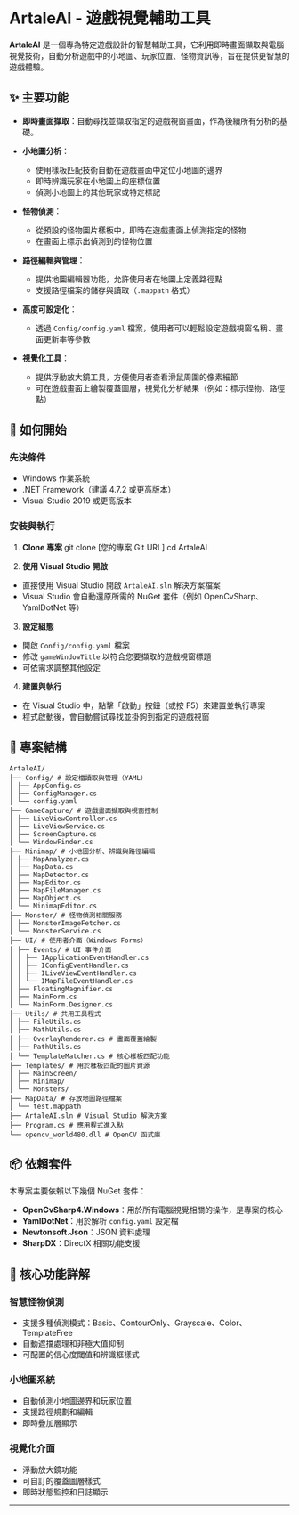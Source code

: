 # ArtaleAI - 遊戲視覺輔助工具

**ArtaleAI** 是一個專為特定遊戲設計的智慧輔助工具，它利用即時畫面擷取與電腦視覺技術，自動分析遊戲中的小地圖、玩家位置、怪物資訊等，旨在提供更智慧的遊戲體驗。

## ✨ 主要功能

- **即時畫面擷取**：自動尋找並擷取指定的遊戲視窗畫面，作為後續所有分析的基礎。

- **小地圖分析**：
  - 使用樣板匹配技術自動在遊戲畫面中定位小地圖的邊界
  - 即時辨識玩家在小地圖上的座標位置
  - 偵測小地圖上的其他玩家或特定標記

- **怪物偵測**：
  - 從預設的怪物圖片樣板中，即時在遊戲畫面上偵測指定的怪物
  - 在畫面上標示出偵測到的怪物位置

- **路徑編輯與管理**：
  - 提供地圖編輯器功能，允許使用者在地圖上定義路徑點
  - 支援路徑檔案的儲存與讀取（`.mappath` 格式）

- **高度可設定化**：
  - 透過 `Config/config.yaml` 檔案，使用者可以輕鬆設定遊戲視窗名稱、畫面更新率等參數

- **視覺化工具**：
  - 提供浮動放大鏡工具，方便使用者查看滑鼠周圍的像素細節
  - 可在遊戲畫面上繪製覆蓋圖層，視覺化分析結果（例如：標示怪物、路徑點）

## 🚀 如何開始

### 先決條件
- Windows 作業系統
- .NET Framework（建議 4.7.2 或更高版本）
- Visual Studio 2019 或更高版本

### 安裝與執行

1. **Clone 專案**
git clone [您的專案 Git URL]
cd ArtaleAI


2. **使用 Visual Studio 開啟**
- 直接使用 Visual Studio 開啟 `ArtaleAI.sln` 解決方案檔案
- Visual Studio 會自動還原所需的 NuGet 套件（例如 OpenCvSharp、YamlDotNet 等）

3. **設定組態**
- 開啟 `Config/config.yaml` 檔案
- 修改 `gameWindowTitle` 以符合您要擷取的遊戲視窗標題
- 可依需求調整其他設定

4. **建置與執行**
- 在 Visual Studio 中，點擊「啟動」按鈕（或按 F5）來建置並執行專案
- 程式啟動後，會自動嘗試尋找並掛鉤到指定的遊戲視窗

## 📁 專案結構
```
ArtaleAI/
├── Config/ # 設定檔讀取與管理（YAML）
│ ├── AppConfig.cs
│ ├── ConfigManager.cs
│ └── config.yaml
├── GameCapture/ # 遊戲畫面擷取與視窗控制
│ ├── LiveViewController.cs
│ ├── LiveViewService.cs
│ ├── ScreenCapture.cs
│ └── WindowFinder.cs
├── Minimap/ # 小地圖分析、辨識與路徑編輯
│ ├── MapAnalyzer.cs
│ ├── MapData.cs
│ ├── MapDetector.cs
│ ├── MapEditor.cs
│ ├── MapFileManager.cs
│ ├── MapObject.cs
│ └── MinimapEditor.cs
├── Monster/ # 怪物偵測相關服務
│ ├── MonsterImageFetcher.cs
│ └── MonsterService.cs
├── UI/ # 使用者介面（Windows Forms）
│ ├── Events/ # UI 事件介面
│ │ ├── IApplicationEventHandler.cs
│ │ ├── IConfigEventHandler.cs
│ │ ├── ILiveViewEventHandler.cs
│ │ └── IMapFileEventHandler.cs
│ ├── FloatingMagnifier.cs
│ ├── MainForm.cs
│ └── MainForm.Designer.cs
├── Utils/ # 共用工具程式
│ ├── FileUtils.cs
│ ├── MathUtils.cs
│ ├── OverlayRenderer.cs # 畫面覆蓋繪製
│ ├── PathUtils.cs
│ └── TemplateMatcher.cs # 核心樣板匹配功能
├── Templates/ # 用於樣板匹配的圖片資源
│ ├── MainScreen/
│ ├── Minimap/
│ └── Monsters/
├── MapData/ # 存放地圖路徑檔案
│ └── test.mappath
├── ArtaleAI.sln # Visual Studio 解決方案
├── Program.cs # 應用程式進入點
└── opencv_world480.dll # OpenCV 函式庫
```
## 📦 依賴套件

本專案主要依賴以下幾個 NuGet 套件：

- **OpenCvSharp4.Windows**：用於所有電腦視覺相關的操作，是專案的核心
- **YamlDotNet**：用於解析 `config.yaml` 設定檔
- **Newtonsoft.Json**：JSON 資料處理
- **SharpDX**：DirectX 相關功能支援

## 🎯 核心功能詳解

### 智慧怪物偵測
- 支援多種偵測模式：Basic、ContourOnly、Grayscale、Color、TemplateFree
- 自動遮擋處理和非極大值抑制
- 可配置的信心度閾值和辨識框樣式

### 小地圖系統
- 自動偵測小地圖邊界和玩家位置
- 支援路徑規劃和編輯
- 即時疊加層顯示

### 視覺化介面
- 浮動放大鏡功能
- 可自訂的覆蓋圖層樣式
- 即時狀態監控和日誌顯示

---
